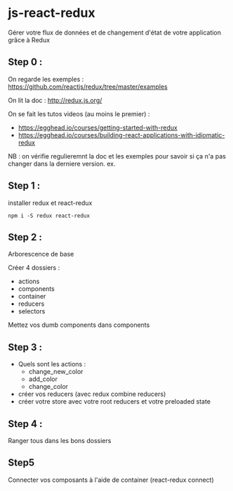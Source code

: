 # js-react-redux
Gérer votre flux de données et de changement d'état de votre application grâce à Redux

## Step 0 :

On regarde les exemples :
https://github.com/reactjs/redux/tree/master/examples

On lit la doc : 
http://redux.js.org/

On se fait les tutos videos (au moins le premier) :

* https://egghead.io/courses/getting-started-with-redux
* https://egghead.io/courses/building-react-applications-with-idiomatic-redux

NB : on vérifie regulieremnt la doc et les exemples pour savoir si ça n'a pas changer dans la derniere version. ex. 

## Step 1 :

installer redux et react-redux

``` 
npm i -S redux react-redux

``` 


## Step 2 :

Arborescence de base

Créer 4 dossiers :
- actions
- components
- container
- reducers
- selectors

Mettez vos dumb components dans components 

## Step 3 :

* Quels sont les actions :
	* change_new_color
	* add_color
	* change_color
* créer vos reducers (avec redux combine reducers)
* créer votre store avec votre root reducers et votre preloaded state

## Step 4 :

Ranger tous dans les bons dossiers

## Step5

Connecter vos composants à l'aide de container (react-redux connect)